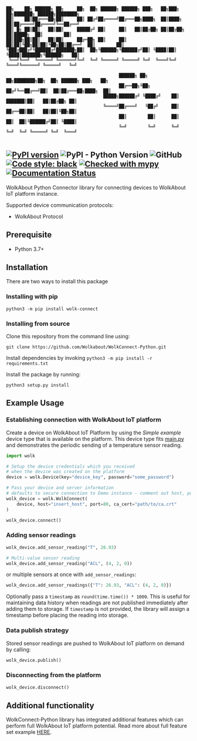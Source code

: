 ```console

██╗    ██╗ ██████╗ ██╗     ██╗  ██╗ ██████╗ ██████╗ ███╗   ██╗███╗   ██╗███████╗ ██████╗████████╗
██║    ██║██╔═══██╗██║     ██║ ██╔╝██╔════╝██╔═══██╗████╗  ██║████╗  ██║██╔════╝██╔════╝╚══██╔══╝
██║ █╗ ██║██║   ██║██║     █████╔╝ ██║     ██║   ██║██╔██╗ ██║██╔██╗ ██║█████╗  ██║        ██║
██║███╗██║██║   ██║██║     ██╔═██╗ ██║     ██║   ██║██║╚██╗██║██║╚██╗██║██╔══╝  ██║        ██║
╚███╔███╔╝╚██████╔╝███████╗██║  ██╗╚██████╗╚██████╔╝██║ ╚████║██║ ╚████║███████╗╚██████╗   ██║
 ╚══╝╚══╝  ╚═════╝ ╚══════╝╚═╝  ╚═╝ ╚═════╝ ╚═════╝ ╚═╝  ╚═══╝╚═╝  ╚═══╝╚══════╝ ╚═════╝   ╚═╝

                                           ██████╗ ██╗   ██╗████████╗██╗  ██╗ ██████╗ ███╗   ██╗
                                           ██╔══██╗╚██╗ ██╔╝╚══██╔══╝██║  ██║██╔═══██╗████╗  ██║
                                     █████╗██████╔╝ ╚████╔╝    ██║   ███████║██║   ██║██╔██╗ ██║
                                     ╚════╝██╔═══╝   ╚██╔╝     ██║   ██╔══██║██║   ██║██║╚██╗██║
                                           ██║        ██║      ██║   ██║  ██║╚██████╔╝██║ ╚████║
                                           ╚═╝        ╚═╝      ╚═╝   ╚═╝  ╚═╝ ╚═════╝ ╚═╝  ╚═══╝


```
[![PyPI version](https://badge.fury.io/py/wolk-connect.svg)](https://badge.fury.io/py/wolk-connect) ![PyPI - Python Version](https://img.shields.io/pypi/pyversions/wolk-connect) ![GitHub](https://img.shields.io/github/license/wolkabout/WolkConnect-Python) [![Code style: black](https://img.shields.io/badge/code%20style-black-000000.svg)](https://github.com/ambv/black) [![Checked with mypy](http://www.mypy-lang.org/static/mypy_badge.svg)](http://mypy-lang.org/) [![Documentation Status](https://readthedocs.org/projects/wolkconnect-python/badge/?version=latest)](https://wolkconnect-python.readthedocs.io/en/latest/?badge=latest)
----
WolkAbout Python Connector library for connecting devices to WolkAbout IoT platform instance.

Supported device communication protocols:
* WolkAbout Protocol

## Prerequisite


* Python 3.7+


## Installation

There are two ways to install this package

### Installing with pip
```console
python3 -m pip install wolk-connect
```

### Installing from source

Clone this repository from the command line using:
```console
git clone https://github.com/Wolkabout/WolkConnect-Python.git
```

Install dependencies by invoking `python3 -m pip install -r requirements.txt`

Install the package by running:
```console
python3 setup.py install
```

## Example Usage

### Establishing connection with WolkAbout IoT platform

Create a device on WolkAbout IoT Platform by using the *Simple example* device type that is available on the platform.
This device type fits [main.py](https://github.com/Wolkabout/WolkConnect-Python/blob/master/examples/simple/main.py) and demonstrates the periodic sending of a temperature sensor reading.

```python
import wolk

# Setup the device credentials which you received
# when the device was created on the platform
device = wolk.Device(key="device_key", password="some_password")

# Pass your device and server information
# defaults to secure connection to Demo instance - comment out host, port and ca_cert
wolk_device = wolk.WolkConnect(
    device, host="insert_host", port=80, ca_cert="path/to/ca.crt"
)

wolk_device.connect()
```

### Adding sensor readings

```python
wolk_device.add_sensor_reading("T", 26.93)

# Multi-value sensor reading
wolk_device.add_sensor_reading("ACL", (4, 2, 0))
```
or multiple sensors at once with `add_sensor_readings`:
```python
wolk_device.add_sensor_readings({"T": 26.93, "ACL": (4, 2, 0)})
```

Optionally pass a `timestamp` as `round(time.time()) * 1000`.
This is useful for maintaining data history when readings are not published immediately after adding them to storage.
If `timestamp` is not provided, the library will assign a timestamp before placing the reading into storage.


### Data publish strategy

Stored sensor readings are pushed to WolkAbout IoT platform on demand by calling:
```python
wolk_device.publish()
```

### Disconnecting from the platform

```python
wolk_device.disconnect()
```

## Additional functionality

WolkConnect-Python library has integrated additional features which can perform full WolkAbout IoT platform potential. Read more about full feature set example [HERE](https://github.com/Wolkabout/WolkConnect-Python/tree/master/examples/full_feature_set).
